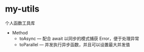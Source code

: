 # my-utils
个人函数工具库


- Method
  - toAsync &mdash; 配合 await 以同步的模式捕获 Error，便于处理异常
  - toParallel &mdash; 并发执行异步函数，并且可以设置最大并发值

